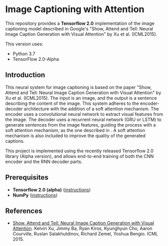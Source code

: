 # Image Captioning with Attention

This repository provides a **Tensorflow 2.0** implementation of the image captioning model described in Google's "Show, Attend and Tell: Neural Image Caption Generation with Visual Attention" by Xu et al. (ICML2015).

This version uses:

- Python 3.7
- TensorFlow 2.0-Alpha

## Introduction

This neural system for image captioning is based on the paper "Show, Attend and Tell: Neural Image Caption Generation with Visual Attention" by Xu et al. (ICML2015). The input is an image, and the output is a sentence describing the content of the image. This system adheres to the encoder-decoder architecture with the addition of a soft attention mechanism. The encoder uses a convolutional neural network to extract visual features from the image. The decoder uses a recurrent neural network (GRU or LSTM) to generate sentences from the image features, guiding the process with a soft attention mechanism, as the one described in . A soft attention mechanism is also included to improve the quality of the generated captions.

This project is implemented using the recently released Tensorflow 2.0 library (Alpha version), and allows end-to-end training of both the CNN encoder and the RNN decoder parts.

## Prerequisites

- **Tensorflow 2.0 (alpha)** ([instructions](https://www.tensorflow.org/alpha/))
- **NumPy** ([instructions](https://scipy.org/install.html))

## References

- [Show, Attend and Tell: Neural Image Caption Generation with Visual Attention](https://arxiv.org/abs/1502.03044). Kelvin Xu, Jimmy Ba, Ryan Kiros, Kyunghyun Cho, Aaron Courville, Ruslan Salakhutdinov, Richard Zemel, Yoshua Bengio. ICML 2015.